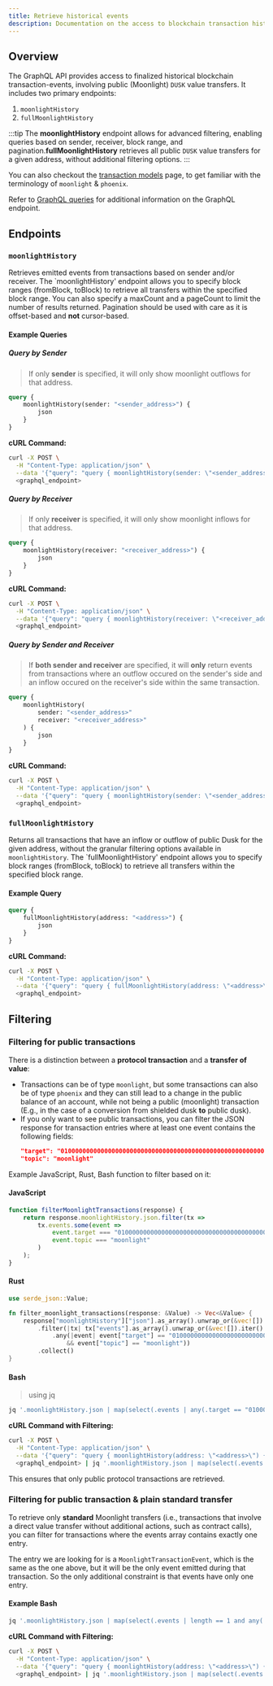 ```yaml
---
title: Retrieve historical events
description: Documentation on the access to blockchain transaction history for public value transfers on Dusk.
---
```


## Overview

The GraphQL API provides access to finalized historical blockchain transaction-events, involving public (Moonlight) `DUSK` value transfers. It includes two primary endpoints:

1. `moonlightHistory`
2. `fullMoonlightHistory`

:::tip
The **moonlightHistory** endpoint allows for advanced filtering, enabling queries based on sender, receiver, block range, and pagination.**fullMoonlightHistory** retrieves all public `DUSK` value transfers for a given address, without additional filtering options.
:::

You can also checkout the [transaction models](/learn/tx-models#transaction-models-on-dusk) page, to get familiar with the terminology of `moonlight` & `phoenix`.

Refer to [GraphQL queries](/developer/integrations/http-api/#graphql-queries) for additional information on the GraphQL endpoint.

## Endpoints

### `moonlightHistory`

Retrieves emitted events from transactions based on sender and/or receiver.  The `moonlightHistory' endpoint allows you to specify block ranges (fromBlock, toBlock) to retrieve all transfers within the specified block range. You can also specify a maxCount and a pageCount to limit the number of results returned. Pagination should be used with care as it is offset-based and **not** cursor-based.

#### Example Queries

##### Query by Sender

> If only **sender** is specified, it will only show moonlight outflows for that address.

```graphql
query {
    moonlightHistory(sender: "<sender_address>") {
        json
    }
}
```

**cURL Command:**

```sh
curl -X POST \
  -H "Content-Type: application/json" \
  --data '{"query": "query { moonlightHistory(sender: \"<sender_address>\") { json } }"}' \
  <graphql_endpoint>
```

##### Query by Receiver

> If only **receiver** is specified, it will only show moonlight inflows for that address.

```graphql
query {
    moonlightHistory(receiver: "<receiver_address>") {
        json
    }
}
```

**cURL Command:**

```sh
curl -X POST \
  -H "Content-Type: application/json" \
  --data '{"query": "query { moonlightHistory(receiver: \"<receiver_address>\") { json } }"}' \
  <graphql_endpoint>
```



##### Query by Sender and Receiver

> If **both sender and receiver** are specified, it will **only** return events from transactions where an outflow occured on the sender's side and an inflow occured on the receiver's side within the same transaction.

```graphql
query {
    moonlightHistory(
        sender: "<sender_address>"
        receiver: "<receiver_address>"
    ) {
        json
    }
}
```

**cURL Command:**

```sh
curl -X POST \
  -H "Content-Type: application/json" \
  --data '{"query": "query { moonlightHistory(sender: \"<sender_address>\", receiver: \"<receiver_address>\") { json } }"}' \
  <graphql_endpoint>
```

### `fullMoonlightHistory`

Returns all transactions that have an inflow or outflow of public Dusk for the given address, without the granular filtering options available in `moonlightHistory`. The `fullMoonlightHistory' endpoint allows you to specify block ranges (fromBlock, toBlock) to retrieve all transfers within the specified block range.

#### Example Query

```graphql
query {
    fullMoonlightHistory(address: "<address>") {
        json
    }
}
```

**cURL Command:**

```sh
curl -X POST \
  -H "Content-Type: application/json" \
  --data '{"query": "query { fullMoonlightHistory(address: \"<address>\") { json } }"}' \
  <graphql_endpoint>
```

## Filtering

### Filtering for public transactions

There is a distinction between a **protocol transaction** and a **transfer of value**:

- Transactions can be of type `moonlight`, but some transactions can also be of type `phoenix` and they can still lead to a change in the public balance of an account, while not being a public (moonlight) transaction (E.g., in the case of a conversion from shielded dusk **to** public dusk).
- If you only want to see public transactions, you can filter the JSON response for transaction entries where at least one event contains the following fields:
  ```json
  "target": "0100000000000000000000000000000000000000000000000000000000000000",
  "topic": "moonlight"
  ```

Example JavaScript, Rust, Bash function to filter based on it:

#### JavaScript

```javascript
function filterMoonlightTransactions(response) {
    return response.moonlightHistory.json.filter(tx =>
        tx.events.some(event =>
            event.target === "0100000000000000000000000000000000000000000000000000000000000000" &&
            event.topic === "moonlight"
        )
    );
}
```

#### Rust

```rust
use serde_json::Value;

fn filter_moonlight_transactions(response: &Value) -> Vec<&Value> {
    response["moonlightHistory"]["json"].as_array().unwrap_or(&vec![]).iter()
        .filter(|tx| tx["events"].as_array().unwrap_or(&vec![]).iter()
            .any(|event| event["target"] == "0100000000000000000000000000000000000000000000000000000000000000"
                && event["topic"] == "moonlight"))
        .collect()
}
```

#### Bash
>  using jq
```sh
jq '.moonlightHistory.json | map(select(.events | any(.target == "0100000000000000000000000000000000000000000000000000000000000000" and .topic == "moonlight")))'
```

**cURL Command with Filtering:**

```sh
curl -X POST \
  -H "Content-Type: application/json" \
  --data '{"query": "query { moonlightHistory(address: \"<address>\") { json } }"}' \
  <graphql_endpoint> | jq '.moonlightHistory.json | map(select(.events | any(.target == "0100000000000000000000000000000000000000000000000000000000000000" and .topic == "moonlight")))'
```

This ensures that only public protocol transactions are retrieved.

### Filtering for public transaction & plain standard transfer

To retrieve only **standard** Moonlight transfers (i.e., transactions that involve a direct value transfer without additional actions, such as contract calls), you can filter for transactions where the events array contains exactly one entry.

The entry we are looking for is a `MoonlightTransactionEvent`, which is the same as the one above, but it will be the only event emitted during that transaction. So the only additional constraint is that events have only one entry.

#### Example Bash
```sh
jq '.moonlightHistory.json | map(select(.events | length == 1 and any(.target == "0100000000000000000000000000000000000000000000000000000000000000" and .topic == "moonlight")))'
```

**cURL Command with Filtering:**

```sh
curl -X POST \
  -H "Content-Type: application/json" \
  --data '{"query": "query { moonlightHistory(address: \"<address>\") { json } }"}' \
  <graphql_endpoint> | jq '.moonlightHistory.json | map(select(.events | length == 1 and any(.target == "0100000000000000000000000000000000000000000000000000000000000000" and .topic == "moonlight")))'
```

